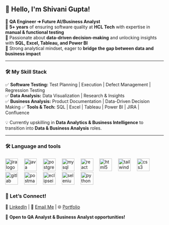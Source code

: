 ## 🚀 Hello, I'm Shivani Gupta!

🔹 **QA Engineer ➔ Future AI/Business Analyst**  
🔹 **5+ years** of ensuring software quality at **HCL Tech** with expertise in **manual & functional testing**  
🔹 Passionate about **data-driven decision-making** and unlocking insights with **SQL, Excel, Tableau, and Power BI**  
🔹 Strong analytical mindset, eager to **bridge the gap between data and business impact**  

---

### 🛠️ My Skill Stack  
✅ **Software Testing:** Test Planning | Execution | Defect Management | Regression Testing  
✅ **Data Analysis:** Data Visualization |  Research & Insights  
✅ **Business Analysis:** Product Documentation | Data-Driven Decision Making 
✅ **Tools & Tech:** SQL | Excel | Tableau | Power BI | JIRA | Confluence  

💡 Currently upskilling in **Data Analytics & Business Intelligence** to transition into **Data & Business Analysis** roles.  

---

<h3 align="left">🛠 Language and tools</h3>

###

<div align="left">
  <img src="https://cdn.jsdelivr.net/gh/devicons/devicon/icons/jira/jira-original.svg" height="40" alt="jira logo"  />
  <img width="12" />
  <img src="https://cdn.jsdelivr.net/gh/devicons/devicon/icons/java/java-original.svg" height="40" alt="java logo"  />
  <img width="12" />
  <img src="https://cdn.jsdelivr.net/gh/devicons/devicon/icons/postgresql/postgresql-original.svg" height="40" alt="postgresql logo"  />
  <img width="12" />
  <img src="https://cdn.jsdelivr.net/gh/devicons/devicon/icons/mysql/mysql-original.svg" height="40" alt="mysql logo"  />
  <img width="12" />
  <img src="https://cdn.jsdelivr.net/gh/devicons/devicon/icons/react/react-original.svg" height="40" alt="react logo"  />
  <img width="12" />
  <img src="https://cdn.jsdelivr.net/gh/devicons/devicon/icons/html5/html5-original.svg" height="40" alt="html5 logo"  />
  <img width="12" />
  <img src="https://cdn.jsdelivr.net/gh/devicons/devicon/icons/tailwindcss/tailwindcss-original-wordmark.svg" height="40" alt="tailwindcss logo"  />
  <img width="12" />
  <img src="https://cdn.jsdelivr.net/gh/devicons/devicon/icons/css3/css3-original.svg" height="40" alt="css3 logo"  />
  <img width="12" />
  <img src="https://cdn.jsdelivr.net/gh/devicons/devicon/icons/gitlab/gitlab-original.svg" height="40" alt="gitlab logo"  />
  <img width="12" />
  <img src="https://skillicons.dev/icons?i=postman" height="40" alt="postman logo"  />
  <img width="12" />
  <img src="https://skillicons.dev/icons?i=eclipse" height="40" alt="eclipseide logo"  />
  <img width="12" />
  <img src="https://cdn.jsdelivr.net/gh/devicons/devicon/icons/selenium/selenium-original.svg" height="40" alt="selenium logo"  />
  <img width="12" />
  <img src="https://cdn.jsdelivr.net/gh/devicons/devicon/icons/python/python-original.svg" height="40" alt="python logo"  />
</div>

###

### 🤝 Let’s Connect!  
🔗 [LinkedIn](https://www.linkedin.com/in/shivani-gupta-69496a127/) | 📩 [Email Me](mailto:shivanigupta2137@gmail.com) | 🌐 [Portfolio]()  

🚀 **Open to QA Analyst & Business Analyst opportunities!**

